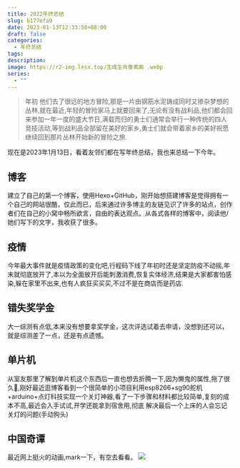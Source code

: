 ```yaml
---
title: 2022年终总结
slug: b177efa9
date: 2023-01-13T12:33:58+08:00
draft: false
categories:
  - 年终总结
tags: 
description: 
image: https://r2-img.lesx.top/生成生肖像素画 .webp
series:
  - ""
---
```

> 年初 他们去了很远的地方冒险,那是一片由钢筋水泥铸成同时又掺杂梦想的丛林,就在最近,年轻的冒险家马上就要回来了,无论有没有战利品,他们都会回来参加一年一度的盛大节日,满载而归的勇士们通常会举行一种传统的四人竞技活动,等到战利品全部留在美好的家乡,勇士们就会带着家乡的美好祝愿继续回到那片丛林开始新的冒险之旅.

现在是2023年1月13日，看着友邻们都在写年终总结，我也来总结一下今年。

## 博客

建立了自己的第一个博客，使用Hexo+GitHub，刚开始想搭建博客是觉得拥有一个自己的网站很酷，仅此而已，后来通过许多博主的友链见识了许多的站点，创作者们在自己的小窝中畅所欲言，自由的表达观点。从各式各样的博客中，阅读他/她们写下的文字，我收获了很多。

## 疫情

今年最大事件就是疫情政策的变化吧,行程码下线了年初时还是坚定防疫不动摇,年末就彻底放开了,本以为全面放开后能刺激消费,恢复实体经济,结果是大家都害怕感染,躲在家里不出来,也有人疯狂买买买,不过不是在商店而是药店.

## 错失奖学金

大一综测有点低,本来没有想要拿奖学金，这次评选试着去申请，没想到还可以，就是综测差了一点，还是有点遗憾。

## 单片机

从室友那里了解到单片机这个东西后一直也想去折腾一下,因为懒鬼的属性,拖了很久🤣,刚好最近逛博客看到一个很简单的小项目利用esp8266+sg90舵机+arduino+点灯科技实现一个关灯神器,看了一下步骤和材料都比较简单,复刻的成本不高,最近会入手试试,开学还能拿到宿舍用,彻底 解决最后一个上床的人会忘记关灯的问题(手动狗头)

## 中国奇谭

最近网上挺火的动画,mark一下，有空去看看。
![](https://r2-img.lesx.top/904662152.webp)